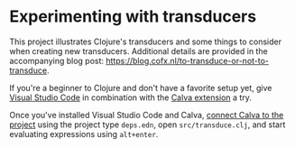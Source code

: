 # Experimenting with transducers

This project illustrates Clojure's transducers and some things to consider when creating new transducers.
Additional details are provided in the accompanying blog post: https://blog.cofx.nl/to-transduce-or-not-to-transduce.

If you're a beginner to Clojure and don't have a favorite setup yet,
give [Visual Studio Code](https://code.visualstudio.com/) in combination with the [Calva extension](https://calva.io/) a try.

Once you've installed Visual Studio Code and Calva,
[connect Calva to the project](https://calva.io/connect/) using the project type `deps.edn`, open `src/transduce.clj`, and start evaluating expressions using `alt+enter`.
